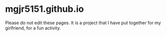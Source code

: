 # mgjr5151.github.io

Please do not edit these pages.
It is a project that I have put together for my girlfriend, for a fun activity.
